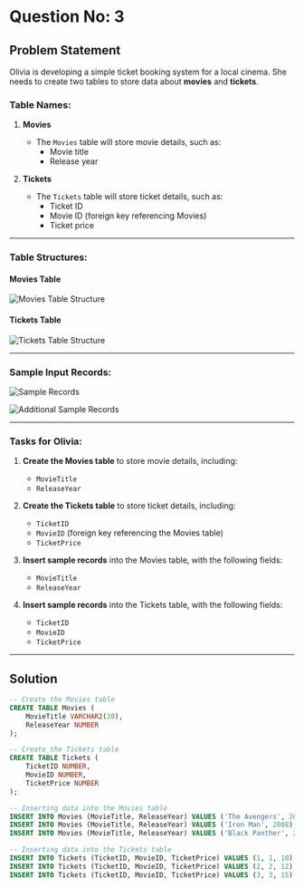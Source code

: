 # Question No: 3

## Problem Statement

Olivia is developing a simple ticket booking system for a local cinema. She needs to create two tables to store data about **movies** and **tickets**.

### Table Names:

1. **Movies**
   - The `Movies` table will store movie details, such as:
     - Movie title
     - Release year

2. **Tickets**
   - The `Tickets` table will store ticket details, such as:
     - Ticket ID
     - Movie ID (foreign key referencing Movies)
     - Ticket price

---

### Table Structures:

#### Movies Table
![Movies Table Structure](https://github.com/user-attachments/assets/4906b753-e16b-4943-8cce-463e1fdb34a3)

#### Tickets Table
![Tickets Table Structure](https://github.com/user-attachments/assets/e6e0b9b9-1adb-409e-91de-4d7f4312775f)

---

### Sample Input Records:
![Sample Records](https://github.com/user-attachments/assets/3351764b-38d3-47e9-82c7-b1b83db1000e)

![Additional Sample Records](https://github.com/user-attachments/assets/903a8b03-cb28-4595-bedf-b9020c65602d)

---

### Tasks for Olivia:

1. **Create the Movies table** to store movie details, including:
   - `MovieTitle`
   - `ReleaseYear`

2. **Create the Tickets table** to store ticket details, including:
   - `TicketID`
   - `MovieID` (foreign key referencing the Movies table)
   - `TicketPrice`

3. **Insert sample records** into the Movies table, with the following fields:
   - `MovieTitle`
   - `ReleaseYear`

4. **Insert sample records** into the Tickets table, with the following fields:
   - `TicketID`
   - `MovieID`
   - `TicketPrice`

---

## Solution

```sql
-- Create the Movies table
CREATE TABLE Movies (
    MovieTitle VARCHAR2(30),
    ReleaseYear NUMBER
);

-- Create the Tickets table
CREATE TABLE Tickets (
    TicketID NUMBER,
    MovieID NUMBER,
    TicketPrice NUMBER
);

-- Inserting data into the Movies table
INSERT INTO Movies (MovieTitle, ReleaseYear) VALUES ('The Avengers', 2012);
INSERT INTO Movies (MovieTitle, ReleaseYear) VALUES ('Iron Man', 2008);
INSERT INTO Movies (MovieTitle, ReleaseYear) VALUES ('Black Panther', 2018);

-- Inserting data into the Tickets table
INSERT INTO Tickets (TicketID, MovieID, TicketPrice) VALUES (1, 1, 10);
INSERT INTO Tickets (TicketID, MovieID, TicketPrice) VALUES (2, 2, 12);
INSERT INTO Tickets (TicketID, MovieID, TicketPrice) VALUES (3, 3, 15);
